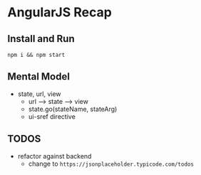 # AngularJS Recap

## Install and Run

`npm i && npm start`

## Mental Model

- state, url, view
  - url --> state --> view
  - state.go(stateName, stateArg)
  - ui-sref directive

## TODOS

- refactor against backend
  - change to `https://jsonplaceholder.typicode.com/todos`
